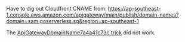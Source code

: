 Have to dig out Cloudfront CNAME from:
https://ap-southeast-1.console.aws.amazon.com/apigateway/main/publish/domain-names?domain=sam.goserverless.sg&region=ap-southeast-1

The [ApiGatewayDomainName7a4a41c73c trick](https://github.com/kaihendry/sam-custom-domain-go/blob/master/template.yaml#L51) did not work.
